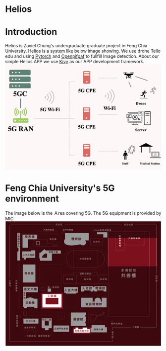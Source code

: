 # Helios
# Introduction
Helios is Zaviel Chung's undergraduate graduate project in Feng Chia University.
Helios is a system like below image showing. We use drone Tello edu and using [Pytorch](https://pytorch.org/) and [Openpifpaf]([https://pytorch.org/](https://openpifpaf.github.io/intro.html)) to fullfill Image detection. About our simple Helios APP we use [Kivy](https://kivy.org/) as our APP development framework. 
![Alt text](screenshot/Helios_Structure.png)
# Feng Chia University's 5G environment
The image below is the Ａrea covering 5G. The 5G equipment is provided by MIC.
![Alt text](screenshot/FCU_ZoneOf5G.png)
